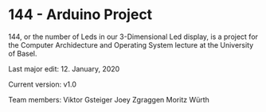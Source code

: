 # 144 - Arduino Project

144, or the number of Leds in our 3-Dimensional Led display, is a project for the Computer Archidecture and Operating System lecture at the University of Basel. 

Last major edit: 12. January, 2020

Current version: v1.0

Team members: 
    Viktor Gsteiger
    Joey Zgraggen
    Moritz Würth
